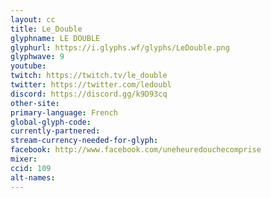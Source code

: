 ```yaml
---
layout: cc
title: Le_Double
glyphname: LE DOUBLE
glyphurl: https://i.glyphs.wf/glyphs/LeDouble.png
glyphwave: 9
youtube: 
twitch: https://twitch.tv/le_double
twitter: https://twitter.com/ledoubl
discord: https://discord.gg/k9D93cq
other-site: 
primary-language: French
global-glyph-code: 
currently-partnered: 
stream-currency-needed-for-glyph: 
facebook: http://www.facebook.com/uneheuredouchecomprise
mixer: 
ccid: 109
alt-names: 
---
```


